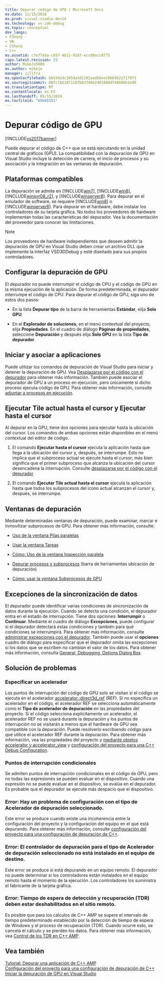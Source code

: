 ```yaml
---
title: Depurar código de GPU | Microsoft Docs
ms.date: 11/15/2016
ms.prod: visual-studio-dev14
ms.technology: vs-ide-debug
ms.topic: conceptual
dev_langs:
- FSharp
- VB
- CSharp
- C++
ms.assetid: c7e77a5a-cb57-4b11-9187-ecc89acc8775
caps.latest.revision: 23
author: MikeJo5000
ms.author: mikejo
manager: jillfra
ms.openlocfilehash: bb5342dc2b5da3d1192aadbbea186b5b21f179f3
ms.sourcegitcommit: 08fc78516f1107b83f46e2401888df4868bb1e40
ms.translationtype: MT
ms.contentlocale: es-ES
ms.lasthandoff: 05/15/2019
ms.locfileid: "65691551"
---
```

# <a name="debugging-gpu-code"></a>Depurar código de GPU
[!INCLUDE[vs2017banner](../includes/vs2017banner.md)]

Puede depurar el código de C++ que se está ejecutando en la unidad central de gráficos (GPU). La compatibilidad con la depuración de GPU en Visual Studio incluye la detección de carrera, el inicio de procesos y su asociación y la integración en las ventanas de depuración.  
  
## <a name="supported-platforms"></a>Plataformas compatibles  
 La depuración se admite en [!INCLUDE[win7](../includes/win7-md.md)], [!INCLUDE[win8](../includes/win8-md.md)], [!INCLUDE[winsvr08_r2](../includes/winsvr08-r2-md.md)], y [!INCLUDE[winserver8](../includes/winserver8-md.md)]. Para depurar en el emulador de software, se requiere [!INCLUDE[win8](../includes/win8-md.md)] o [!INCLUDE[winserver8](../includes/winserver8-md.md)]. Para depurar en el hardware, debe instalar los controladores de su tarjeta gráfica. No todos los proveedores de hardware implementan todas las características del depurador. Vea la documentación del proveedor para conocer las limitaciones.  
  
> [!NOTE]
> Los proveedores de hardware independientes que deseen admitir la depuración de GPU en Visual Studio deben crear un archivo DLL que implemente la interfaz VSD3DDebug y esté diseñado para sus propios controladores.  
  
## <a name="configuring-gpu-debugging"></a>Configurar la depuración de GPU  
 El depurador no puede interrumpir el código de CPU y el código de GPU en la misma ejecución de la aplicación. De forma predeterminada, el depurador interrumpe el código de CPU. Para depurar el código de GPU, siga uno de estos dos pasos:  
  
- En la lista **Depurar tipo** de la barra de herramientas **Estándar**, elija **Solo GPU**.  
  
- En el **Explorador de soluciones**, en el menú contextual del proyecto, elija **Propiedades**. En el cuadro de diálogo **Páginas de propiedades**, seleccione **Depuración** y después elija **Solo GPU** en la lista **Tipo de depurador**.  
  
## <a name="launching-and-attaching-to-applications"></a>Iniciar y asociar a aplicaciones  
 Puede utilizar los comandos de depuración de Visual Studio para iniciar y detener la depuración de GPU. Vea [Desplazarse por el código con el depurador](../debugger/navigating-through-code-with-the-debugger.md) para obtener más información. También puede asociar el depurador de GPU a un proceso en ejecución, pero únicamente si dicho proceso ejecuta código de GPU. Para obtener más información, consulte [adjuntar a procesos en ejecución](../debugger/attach-to-running-processes-with-the-visual-studio-debugger.md).  
  
## <a name="run-current-tile-to-cursor-and-run-to-cursor"></a>Ejecutar Tile actual hasta el cursor y Ejecutar hasta el cursor  
 Al depurar en la GPU, tiene dos opciones para ejecutar hasta la ubicación del cursor. Los comandos de ambas opciones están disponibles en el menú contextual del editor de código.  
  
1. El comando **Ejecutar hasta el cursor** ejecuta la aplicación hasta que llega a la ubicación del cursor y, después, se interrumpe. Esto no implica que el subproceso actual se ejecute hasta el cursor; más bien significa que el primer subproceso que alcanza la ubicación del cursor desencadena la interrupción. Consulte [desplazarse por el código con el depurador](../debugger/navigating-through-code-with-the-debugger.md)  
  
2. El comando **Ejecutar Tile actual hasta el cursor** ejecuta la aplicación hasta que todos los subprocesos del icono actual alcanzan el cursor y, después, se interrumpe.  
  
## <a name="debugging-windows"></a>Ventanas de depuración  
 Mediante determinadas ventanas de depuración, puede examinar, marcar e inmovilizar subprocesos de GPU. Para obtener más información, consulte:  
  
- [Uso de la ventana Pilas paralelas](../debugger/using-the-parallel-stacks-window.md)  
  
- [Usar la ventana Tareas](../debugger/using-the-tasks-window.md)  
  
- [Cómo: Uso de la ventana Inspección paralela](../debugger/how-to-use-the-parallel-watch-window.md)  
  
- [Depurar procesos y subprocesos](../debugger/debug-threads-and-processes.md) (barra de herramientas ubicación de depuración)  
  
- [Cómo: usar la ventana Subprocesos de GPU](../debugger/how-to-use-the-gpu-threads-window.md)  
  
## <a name="data-synchronization-exceptions"></a>Excepciones de la sincronización de datos  
 El depurador puede identificar varias condiciones de sincronización de datos durante la ejecución. Cuando se detecta una condición, el depurador entra en el estado de interrupción. Tiene dos opciones: **Interrumpir** o **Continuar**. Mediante el cuadro de diálogo **Excepciones**, puede configurar si el depurador detectará estas condiciones y también para qué condiciones se interrumpirá. Para obtener más información, consulte [administrar excepciones con el depurador](../debugger/managing-exceptions-with-the-debugger.md). También puede usar el **opciones** cuadro de diálogo para especificar que el depurador omita las excepciones si los datos que se escriben no cambian el valor de los datos. Para obtener más información, consulta [General, Debugging, Options Dialog Box](../debugger/general-debugging-options-dialog-box.md).  
  
## <a name="troubleshooting"></a>Solución de problemas  
  
### <a name="specifying-an-accelerator"></a>Especificar un acelerador  
 Los puntos de interrupción del código de GPU solo se visitan si el código se ejecuta en el acelerador [accelerator::direct3d_ref](https://msdn.microsoft.com/library/a514b1a7-3b3f-4011-be6c-f7b0d9a42663) (REF). Si no especifica un acelerador en el código, el acelerador REF se selecciona automáticamente como el **Tipo de acelerador de depuración** en las propiedades del proyecto. Si el código selecciona explícitamente un acelerador, el acelerador REF no se usará durante la depuración y los puntos de interrupción no se visitarán a menos que el hardware de GPU sea compatible con la depuración. Puede resolverlo escribiendo código para que utilice el acelerador REF durante la depuración. Para obtener más información, vea las propiedades del proyecto y [mediante objetos accelerator y accelerator_view](https://msdn.microsoft.com/library/18f0dc66-8236-4420-9f46-1a14f2c3fba1) y [configuración del proyecto para una C++ Debug Configuration](../debugger/project-settings-for-a-cpp-debug-configuration.md).  
  
### <a name="conditional-breakpoints"></a>Puntos de interrupción condicionales  
 Se admiten puntos de interrupción condicionales en el código de GPU, pero no todas las expresiones se pueden evaluar en el dispositivo. Cuando una expresión no se puede evaluar en el dispositivo, se evalúa en el depurador. Es probable que el depurador se ejecute más despacio que el dispositivo.  
  
### <a name="error-there-is-a-configuration-issue-with-the-selected-debugging-accelerator-type"></a>Error: Hay un problema de configuración con el tipo de Acelerador de depuración seleccionado.  
 Este error se produce cuando existe una incoherencia entre la configuración del proyecto y la configuración del equipo en el que está depurando. Para obtener más información, consulte [configuración del proyecto para una configuración de depuración de C++](../debugger/project-settings-for-a-cpp-debug-configuration.md).  
  
### <a name="error-the-debug-driver-for-the-selected-debugging-accelerator-type-is-not-installed-on-the-target-machine"></a>Error: El controlador de depuración para el tipo de Acelerador de depuración seleccionado no está instalado en el equipo de destino.  
 Este error se produce si está depurando en un equipo remoto. El depurador no puede determinar si los controladores están instalados en el equipo remoto hasta el momento de la ejecución. Los controladores los suministra el fabricante de la tarjeta gráfica.  
  
### <a name="error-timeout-detection-and-recovery-tdr-must-be-disabled-at-the-remote-site"></a>Error: Tiempo de espera de detección y recuperación (TDR) deben estar deshabilitados en el sitio remoto.  
 Es posible que para los cálculos de C++ AMP se supere el intervalo de tiempo predeterminado establecido por la detección de tiempo de espera de Windows y el proceso de recuperación (TDR). Cuando ocurre esto, se cancela el cálculo y se pierden los datos. Para obtener más información, vea [Control de los TDR en C++ AMP](http://go.microsoft.com/fwlink/p/?LinkId=249154).  
  
## <a name="see-also"></a>Vea también  
 [Tutorial: Depurar una aplicación de C++ AMP](https://msdn.microsoft.com/library/40e92ecc-f6ba-411c-960c-b3047b854fb5)   
 [Configuración del proyecto para una configuración de depuración de C++](../debugger/project-settings-for-a-cpp-debug-configuration.md)   
 [Iniciar la depuración de GPU en Visual Studio](http://go.microsoft.com/fwlink/p/?LinkId=255381)
